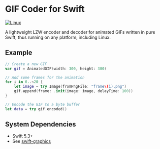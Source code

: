 # GIF Coder for Swift

[![Linux](https://github.com/fwcd/swift-gif-coder/workflows/Linux/badge.svg)](https://github.com/fwcd/swift-gif-coder/actions)

A lightweight LZW encoder and decoder for animated GIFs written in pure Swift, thus running on any platform, including Linux.

## Example
```swift
// Create a new GIF
var gif = AnimatedGIF(width: 300, height: 300)

// Add some frames for the animation
for i in 0..<20 {
    let image = try Image(fromPngFile: "frame\(i).png")
    gif.append(frame: .init(image: image, delayTime: 100))
}

// Encode the GIF to a byte buffer
let data = try gif.encoded()
```

## System Dependencies
* Swift 5.3+
* See [swift-graphics](https://github.com/fwcd/swift-graphics)
